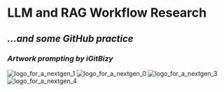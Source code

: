 # LLM and RAG Workflow Research 
## *...and some GitHub practice*
### *Artwork prompting by iGitBizy*


![logo_for_a_nextgen_1](https://github.com/user-attachments/assets/fe53831f-f49b-47e2-a1bc-e09bb8cef609)
![logo_for_a_nextgen_0](https://github.com/user-attachments/assets/cacaffe5-e3de-41e8-8dbf-be56ee390ee5)
![logo_for_a_nextgen_3](https://github.com/user-attachments/assets/ab78b415-16aa-4369-b2e7-16c19f63282a)
![logo_for_a_nextgen_4](https://github.com/user-attachments/assets/3f9c0886-0820-47b9-8530-33b82b54ddb7)
